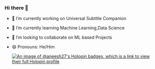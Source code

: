### Hi there 👋






- 🔭 I’m currently working on Universal Subtitle Companion
- 🌱 I’m currently learning Machine Learning,Data Science
- 👯 I’m looking to collaborate on ML based Projects
- 😄 Pronouns: He/Him

  [![An image of @aneesh27's Holopin badges, which is a link to view their full Holopin profile](https://holopin.me/aneesh27)](https://holopin.io/@aneesh27)


